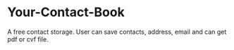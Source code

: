 # Your-Contact-Book
A free contact storage. User can save contacts, address, email and can get pdf or cvf file.

